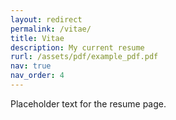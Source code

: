 ```yaml
---
layout: redirect
permalink: /vitae/
title: Vitae
description: My current resume
rurl: /assets/pdf/example_pdf.pdf
nav: true
nav_order: 4
---
```


Placeholder text for the resume page.